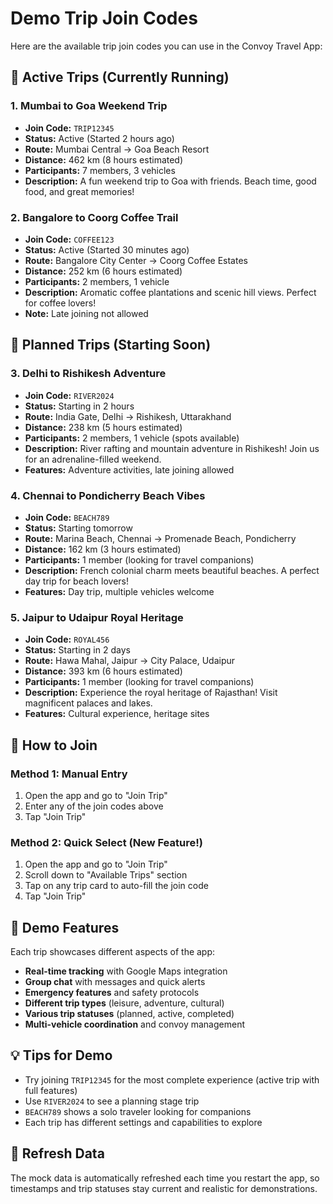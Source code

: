 # Demo Trip Join Codes

Here are the available trip join codes you can use in the Convoy Travel App:

## 🚗 Active Trips (Currently Running)

### 1. Mumbai to Goa Weekend Trip
- **Join Code:** `TRIP12345`
- **Status:** Active (Started 2 hours ago)
- **Route:** Mumbai Central → Goa Beach Resort
- **Distance:** 462 km (8 hours estimated)
- **Participants:** 7 members, 3 vehicles
- **Description:** A fun weekend trip to Goa with friends. Beach time, good food, and great memories!

### 2. Bangalore to Coorg Coffee Trail
- **Join Code:** `COFFEE123`
- **Status:** Active (Started 30 minutes ago)
- **Route:** Bangalore City Center → Coorg Coffee Estates
- **Distance:** 252 km (6 hours estimated)
- **Participants:** 2 members, 1 vehicle
- **Description:** Aromatic coffee plantations and scenic hill views. Perfect for coffee lovers!
- **Note:** Late joining not allowed

## 📅 Planned Trips (Starting Soon)

### 3. Delhi to Rishikesh Adventure
- **Join Code:** `RIVER2024`
- **Status:** Starting in 2 hours
- **Route:** India Gate, Delhi → Rishikesh, Uttarakhand
- **Distance:** 238 km (5 hours estimated)
- **Participants:** 2 members, 1 vehicle (spots available)
- **Description:** River rafting and mountain adventure in Rishikesh! Join us for an adrenaline-filled weekend.
- **Features:** Adventure activities, late joining allowed

### 4. Chennai to Pondicherry Beach Vibes
- **Join Code:** `BEACH789`
- **Status:** Starting tomorrow
- **Route:** Marina Beach, Chennai → Promenade Beach, Pondicherry
- **Distance:** 162 km (3 hours estimated)
- **Participants:** 1 member (looking for travel companions)
- **Description:** French colonial charm meets beautiful beaches. A perfect day trip for beach lovers!
- **Features:** Day trip, multiple vehicles welcome

### 5. Jaipur to Udaipur Royal Heritage
- **Join Code:** `ROYAL456`
- **Status:** Starting in 2 days
- **Route:** Hawa Mahal, Jaipur → City Palace, Udaipur
- **Distance:** 393 km (6 hours estimated)
- **Participants:** 1 member (looking for travel companions)
- **Description:** Experience the royal heritage of Rajasthan! Visit magnificent palaces and lakes.
- **Features:** Cultural experience, heritage sites

## 📱 How to Join

### Method 1: Manual Entry
1. Open the app and go to "Join Trip"
2. Enter any of the join codes above
3. Tap "Join Trip"

### Method 2: Quick Select (New Feature!)
1. Open the app and go to "Join Trip"
2. Scroll down to "Available Trips" section
3. Tap on any trip card to auto-fill the join code
4. Tap "Join Trip"

## 🎯 Demo Features

Each trip showcases different aspects of the app:

- **Real-time tracking** with Google Maps integration
- **Group chat** with messages and quick alerts
- **Emergency features** and safety protocols
- **Different trip types** (leisure, adventure, cultural)
- **Various trip statuses** (planned, active, completed)
- **Multi-vehicle coordination** and convoy management

## 💡 Tips for Demo

- Try joining `TRIP12345` for the most complete experience (active trip with full features)
- Use `RIVER2024` to see a planning stage trip
- `BEACH789` shows a solo traveler looking for companions
- Each trip has different settings and capabilities to explore

## 🔄 Refresh Data

The mock data is automatically refreshed each time you restart the app, so timestamps and trip statuses stay current and realistic for demonstrations. 